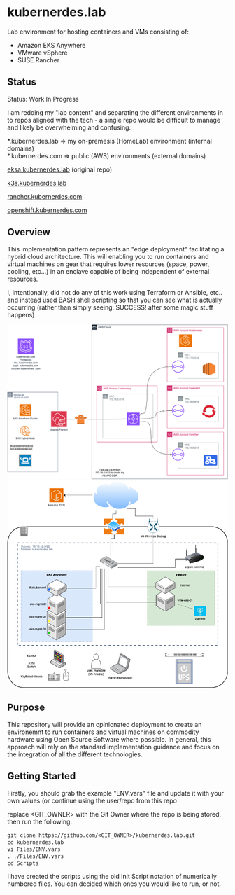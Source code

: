 # kubernerdes.lab

Lab environment for hosting containers and VMs consisting of:
* Amazon EKS Anywhere 
* VMware vSphere 
* SUSE Rancher

## Status
Status:  Work In Progress

I am redoing my "lab content" and separating the different environments in to repos aligned with the tech - a single repo would be difficult to manage and likely be overwhelming and confusing.

*.kubernerdes.lab => my on-premesis (HomeLab) environment (internal domains)  
*.kubernerdes.com => public (AWS) environments (external domains)

[eksa.kubernerdes.lab](https://github.com/cloudxabide/eksa.kubernerdes.lab) (original repo)  

[k3s.kubernerdes.lab](https://github.com/cloudxabide/k3s.kubernerdes.lab)   

[rancher.kubernerdes.com](https://github.com/cloudxabide/rancher.kubernerdes.com) 

[openshift.kubernerdes.com](https://github.com/cloudxabide/openshift.kubernerdes.com) 

## Overview
This implementation pattern represents an "edge deployment" facilitating a hybrid cloud architecture.  This will enabling you to run containers and virtual machines on gear that requires lower resources (space, power, cooling, etc...) in an enclave capable of being independent of external resources.

I, intentionally, did not do any of this work using Terraform or Ansible, etc.. and instead used BASH shell scripting so that you can see what is actually occurring (rather than simply seeing: SUCCESS! after some magic stuff happens)

![High Level Overview](Images/Kubernerdes-HighLevel.drawio.png)
![Environment Overview](Images/APG-EKS-Anywhere-enclave.drawio.png)

## Purpose 
This repository will provide an opinionated deployment to create an environemnt to run containers and virtual machines on commodity hardware using Open Source Software where possible.  In general, this approach will rely on the standard implementation guidance and focus on the integration of all the different technologies.

## Getting Started

Firstly, you should grab the example "ENV.vars" file and update it with your own values (or continue using the user/repo from this repo

replace <GIT_OWNER> with the Git Owner where the repo is being stored, then run the following:
```
git clone https://github.com/<GIT_OWNER>/kubernerdes.lab.git
cd kubernerdes.lab
vi Files/ENV.vars
. ./Files/ENV.vars
cd Scripts
```

I have created the scripts using the old Init Script notation of numerically numbered files.  You can decided which ones you would like to run, or not.


